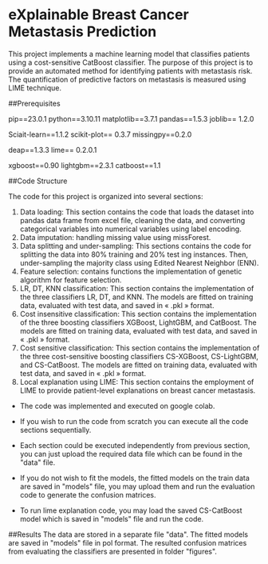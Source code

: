 # eXplainable Breast Cancer Metastasis Prediction 

This project implements a machine learning model that classifies patients using a cost-sensitive CatBoost classifier. The purpose of this project is to provide an automated method for identifying patients with metastasis risk. The quantification of predictive factors on metastasis is measured using LIME technique.

##Prerequisites

pip==23.0.1
python==3.10.11
matplotlib==3.7.1
pandas==1.5.3
joblib== 1.2.0


Sciait-learn==1.1.2
scikit-plot== 0.3.7
missingpy==0.2.0

deap==1.3.3
lime== 0.2.0.1

xgboost==0.90
lightgbm==2.3.1
catboost==1.1


##Code Structure

The code for this project is organized into several sections:
1. Data loading: This section contains the code that loads the dataset into pandas data frame from excel file, cleaning the data, and converting categorical variables into numerical variables using label encoding.
2. Data imputation: handling missing value using missForest.
3. Data splitting and under-sampling: This sections contains the code for splitting the data into 80% training and 20% test ing instances. Then, under-sampling the majority class using Edited Nearest Neighbor (ENN).
4. Feature selection: contains functions the implementation of genetic algorithm for feature selection.
5. LR, DT, KNN classification: This section contains the implementation of the three classifiers LR, DT, and KNN. The models are fitted on training data, evaluated with test data, and saved in « .pkl » format. 
6. Cost insensitive  classification: This section contains the implementation of the three boosting classifiers XGBoost, LightGBM, and CatBoost. The models are fitted on training data, evaluated with test data, and saved in « .pkl » format. 
7. Cost sensitive  classification: This section contains the implementation of the three cost-sensitive boosting classifiers CS-XGBoost, CS-LightGBM, and CS-CatBoost. The models are fitted on training data, evaluated with test data, and saved in « .pkl » format.
8. Local explanation using LIME: This section contains the employment of LIME to provide patient-level explanations on breast cancer metastasis.

- The code was implemented and executed on google colab.

- If you wish to run the code from scratch you can execute all the code sections sequentially.

- Each section could be executed independently from previous section, you can just upload the required data file which can be found in the "data" file.

- If you do not wish to fit the models, the fitted models on the train data are saved in "models" file, you may upload them and run the evaluation code to generate the confusion matrices.

- To run lime explanation code, you may load the saved CS-CatBoost model which is saved in "models" file and run the code.



##Results
The data are stored in a separate file "data".
The fitted models are saved in "models" file in pol format.
The resulted confusion matrices from evaluating the classifiers are presented in folder "figures". 

